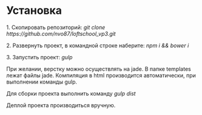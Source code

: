 <h1>Установка</h1>
<p>1. Скопировать репозиторий: <i>git clone https://github.com/nvo87/loftschool_vp3.git</i></p>
<p>2. Развернуть проект, в командной строке наберите: <i>npm i && bower i</i></p>
<p>3. Запустить проект: <i>gulp</i></p>

При желании, верстку можно осуществлять на jade. В папке templates лежат файлы jade. Компиляция в html производится автоматически, при выполнении команды gulp.

Для сборки проекта выполнить команду <i>gulp dist</i>

Деплой проекта производиться вручную.